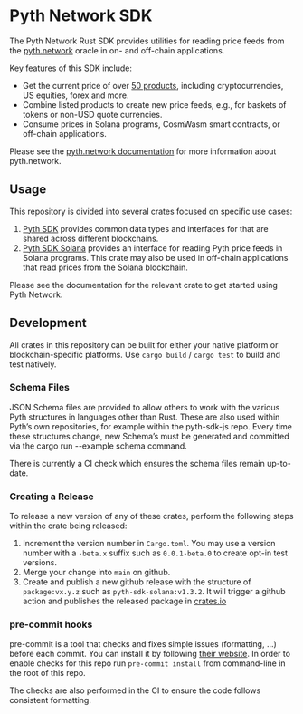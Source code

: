 # Pyth Network SDK

The Pyth Network Rust SDK provides utilities for reading price feeds from the [pyth.network](https://pyth.network/) oracle in on- and off-chain applications.

Key features of this SDK include:

* Get the current price of over [50 products](https://pyth.network/markets/), including cryptocurrencies,
  US equities, forex and more.
* Combine listed products to create new price feeds, e.g., for baskets of tokens or non-USD quote currencies.
* Consume prices in Solana programs, CosmWasm smart contracts, or off-chain applications.

Please see the [pyth.network documentation](https://docs.pyth.network/) for more information about pyth.network.

## Usage

This repository is divided into several crates focused on specific use cases:

1. [Pyth SDK](pyth-sdk) provides common data types and interfaces for that are shared across different blockchains.
2. [Pyth SDK Solana](pyth-sdk-solana) provides an interface for reading Pyth price feeds in Solana programs.
   This crate may also be used in off-chain applications that read prices from the Solana blockchain.

Please see the documentation for the relevant crate to get started using Pyth Network.

## Development

All crates in this repository can be built for either your native platform or blockchain-specific platforms.
Use `cargo build` / `cargo test` to build and test natively.

### Schema Files

JSON Schema files are provided to allow others to work with the various Pyth structures in languages other than Rust. These are also used within Pyth’s own repositories, for example within the pyth-sdk-js repo. Every time these structures change, new Schema’s must be generated and committed via the cargo run --example schema command.

There is currently a CI check which ensures the schema files remain up-to-date.

### Creating a Release

To release a new version of any of these crates, perform the following steps within the crate being released:

1. Increment the version number in `Cargo.toml`.
   You may use a version number with a `-beta.x` suffix such as `0.0.1-beta.0` to create opt-in test versions.
2. Merge your change into `main` on github.
3. Create and publish a new github release with the structure of `package:vx.y.z` such as `pyth-sdk-solana:v1.3.2`. It will trigger a github action
   and publishes the released package in [crates.io](https://crates.io)

### pre-commit hooks
pre-commit is a tool that checks and fixes simple issues (formatting, ...) before each commit. You can install it by following [their website](https://pre-commit.com/). In order to enable checks for this repo run `pre-commit install` from command-line in the root of this repo.

The checks are also performed in the CI to ensure the code follows consistent formatting.
